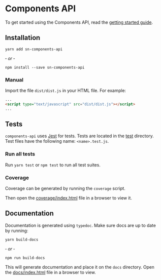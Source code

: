# Components API

To get started using the Components API, read the [getting started guide](https://docs.standardnotes.org/extensions/intro).

## Installation

```
yarn add sn-components-api
```

&dash; *or* &dash;

```
npm install --save sn-components-api
```

### Manual

Import the file `dist/dist.js` in your HTML file. For example:

```html
...
<script type="text/javascript" src="dist/dist.js"></script>
...
```

## Tests

`components-api` uses [Jest](https://jestjs.io/) for tests. Tests are located in the [test](test) directory. Test files have the following name: `<name>.test.js`.

### Run all tests

Run `yarn test` or `npm test` to run all test suites.

### Coverage

Coverage can be generated by running the `coverage` script.

Then open the [coverage/index.html](coverage/index.html) file in a browser to view it.

## Documentation

Documentation is generated using `typedoc`. Make sure docs are up to date by running:

```
yarn build-docs
```

&dash; *or* &dash;

```
npm run build-docs
```

This will generate documentation and place it on the `docs` directory. Open the [docs/index.html](docs/index.html) file in a browser to view.
